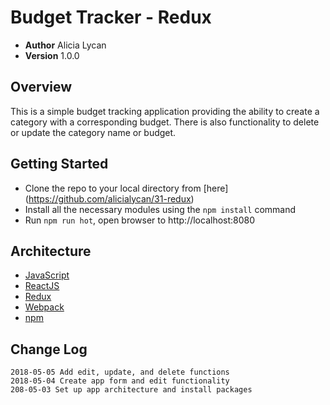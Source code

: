 # Budget Tracker - Redux

- **Author** Alicia Lycan
- **Version** 1.0.0

## Overview
This is a simple budget tracking application providing the ability to create a category with a corresponding budget. There is also functionality to delete or update the category name or budget.

## Getting Started
- Clone the repo to your local directory from [here] (https://github.com/alicialycan/31-redux)
- Install all the necessary modules using the `npm install` command
- Run `npm run hot`, open browser to http://localhost:8080

## Architecture
- [JavaScript](https://www.javascript.com/)
- [ReactJS](https://reactjs.org/)
- [Redux](https://redux.js.org/)
- [Webpack](https://webpack.js.org/)
- [npm](https://npmjs.org/)

## Change Log
```
2018-05-05 Add edit, update, and delete functions
2018-05-04 Create app form and edit functionality
208-05-03 Set up app architecture and install packages
```

